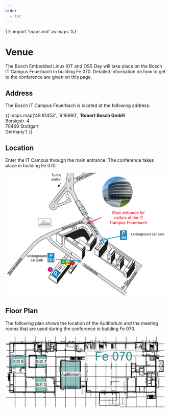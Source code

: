 ```yaml
---
hide:
  - toc
---
```


{% import 'maps.md' as maps %}

# Venue

The Bosch Embedded Linux IOT and OSS Day will take place on the Bosch IT Campus
Feuerbach in building Fe 070. Detailed information on how to get to the
conference are given on this page.

## Address

The Bosch IT Campus Feuerbach is located at the following address.

{{ maps.map('48.81453', '9.16980', '<strong>Robert Bosch GmbH</strong><br/>Borsigstr. 4<br/>70469 Stuttgart<br/>Germany') }}

## Location

Enter the IT Campus through the main entrance. The conference takes place in
building Fe 070.

![Venue map](images/map_english.png)

## Floor Plan

The following plan shows the location of the Auditorium and the meeting rooms
that are used during the conference in building Fe 070.

![Floor plam](images/floor_plan.jpg)

